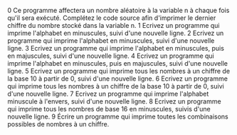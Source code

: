 0 Ce programme affectera un nombre aléatoire à la variable n à chaque fois qu'il sera exécuté. Complétez le code source afin d'imprimer le dernier chiffre du nombre stocké dans la variable n.
1 Ecrivez un programme qui imprime l'alphabet en minuscules, suivi d'une nouvelle ligne.
2 Ecrivez un programme qui imprime l'alphabet en minuscules, suivi d'une nouvelle ligne.
3 Ecrivez un programme qui imprime l'alphabet en minuscules, puis en majuscules, suivi d'une nouvelle ligne.
4 Ecrivez un programme qui imprime l'alphabet en minuscules, puis en majuscules, suivi d'une nouvelle ligne.
5 Ecrivez un programme qui imprime tous les nombres à un chiffre de la base 10 à partir de 0, suivi d'une nouvelle ligne.
6 Ecrivez un programme qui imprime tous les nombres à un chiffre de la base 10 à partir de 0, suivi d'une nouvelle ligne.
7 Ecrivez un programme qui imprime l'alphabet minuscule à l'envers, suivi d'une nouvelle ligne.
8 Ecrivez un programme qui imprime tous les nombres de base 16 en minuscules, suivis d'une nouvelle ligne.
9 Écrire un programme qui imprime toutes les combinaisons possibles de nombres à un chiffre.